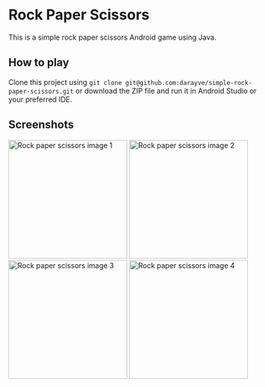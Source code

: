# Rock Paper Scissors

This is a simple rock paper scissors Android game using Java.

## How to play
Clone this project using ```git clone git@github.com:darayve/simple-rock-paper-scissors.git``` or download the ZIP file and run it in Android Studio or your preferred IDE.

## Screenshots
<img src="https://user-images.githubusercontent.com/44681993/147417723-f4878b7a-dbcc-4961-8174-231966cc4bd6.png" width="235px" alt="Rock paper scissors image 1" /> <img src="https://user-images.githubusercontent.com/44681993/147417728-9a2c7739-52a0-4a09-a7a1-f6af2c02f471.png" width="235px" alt="Rock paper scissors image 2" /> <img src="https://user-images.githubusercontent.com/44681993/147417729-9ab01223-6bbd-4f65-b180-446502557f80.png" width="235px" alt="Rock paper scissors image 3" /> <img src="https://user-images.githubusercontent.com/44681993/147417730-cc91f6c9-b387-4724-b3a0-010d639fac88.png" width="235px" alt="Rock paper scissors image 4" />
